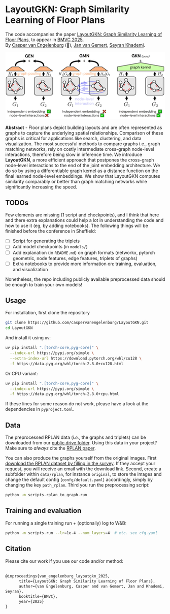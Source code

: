 # LayoutGKN: Graph Similarity Learning of Floor Plans

The code accompanies the paper [LayoutGKN: Graph Similarity Learning of Floor Plans](https://arxiv.org/abs/2509.03737), to appear in [BMVC 2025](https://bmvc2025.bmva.org/).
<br />
By 
[Casper van Engelenburg](https://caspervanengelenburg.github.io/) (👋), 
[Jan van Gemert](https://jvgemert.github.io/), 
[Seyran Khademi](https://www.tudelft.nl/en/ewi/over-de-faculteit/afdelingen/intelligent-systems/pattern-recognition-bioinformatics/computer-vision-lab/people/seyran-khademi).

![method_fig](assets/teaser.jpg)

**Abstract** -
Floor plans depict building layouts and are often represented as graphs to capture the underlying spatial relationships. 
Comparison of these graphs is critical for applications like search, clustering, and data visualization. 
The most successful methods to compare graphs i.e., graph matching networks, rely on costly intermediate cross-graph node-level interactions, therefore being slow in inference time. 
We introduce **LayoutGKN**, a more efficient approach that postpones the cross-graph node-level interactions to the end of the joint embedding architecture. 
We do so by using a differentiable graph kernel as a distance function on the final learned node-level embeddings. 
We show that LayoutGKN computes similarity comparably or better than graph matching networks while significantly increasing the speed.

## TODOs

Few elements are missing (1 script and checkpoints), and I think that here and there extra explanations could help a lot in understanding the code and how to use it (eg, by adding notebooks).
The following things will be finished before the conference in Sheffield:

- [ ] Script for generating the triplets
- [ ] Add model checkpoints (in `models/`)
- [ ] Add explanation (in `README.md`) on graph formats (networkx, pytorch geometric, node features, edge features, triplets of graphs)
- [ ] Extra notebooks to provide more information on: training, evaluation, and visualization

Nonetheless, the repo including publicly available preprocessed data should be enough to train your own models!

## Usage

For installation, first clone the repository
```bash
git clone https://github.com/caspervanengelenburg/LayoutGKN.git
cd LayoutGKN
```

And install it using `uv`:
```bash
uv pip install ".[torch-core,pyg-core]" \
  --index-url https://pypi.org/simple \
  --extra-index-url https://download.pytorch.org/whl/cu128 \
  -f https://data.pyg.org/whl/torch-2.8.0+cu128.html
```

Or CPU variant:
```bash
uv pip install ".[torch-core,pyg-core]" \
  --index-url https://pypi.org/simple \
  -f https://data.pyg.org/whl/torch-2.8.0+cpu.html
```

If these lines for some reason do not work, please have a look at the dependencies in `pyproject.toml`.

## Data

The preprocessed RPLAN data (*i.e.*, the graphs and triplets) can be downloaded from our [public drive folder](https://drive.google.com/drive/u/0/folders/1eS91rwmkw6s74bPcpl_PbgsoOvaQzseQ).
Using this data in your project?
Make sure to *always* cite the [RPLAN paper](http://staff.ustc.edu.cn/~fuxm/projects/DeepLayout/index.html).

You can also produce the graphs yourself from the original images.
First [download the RPLAN dataset by filling in the survey](https://docs.google.com/forms/d/e/1FAIpQLSfwteilXzURRKDI5QopWCyOGkeb_CFFbRwtQ0SOPhEg0KGSfw/viewform).
If they accept your request, you will receive an email with the download link.
Second, create a subfolder within `data/rplan`, for instance `original`, to store the images and change the default config (`confg/default.yaml`) accordingly, simply by changing the key `path_rplan`.
Third you run the preprocessing script:

```bash
python -m scripts.rplan_to_graph.run
```

## Training and evaluation

For running a single training run + (optionally) log to W&B:
```bash
python -m scripts.run --lr=1e-4 --num_layers=4  # etc. see cfg.yaml
```

## Citation

Please cite our work if you use our code and/or method:

<pre><code>
@inproceedings{van_engelenburg_layoutgkn_2025,
      title={LayoutGKN: Graph Similarity Learning of Floor Plans},
      author={van Engelenburg, Casper and van Gemert, Jan and Khademi, Seyran},
      booktitle={BMVC},
      year={2025}
}
</code></pre>
